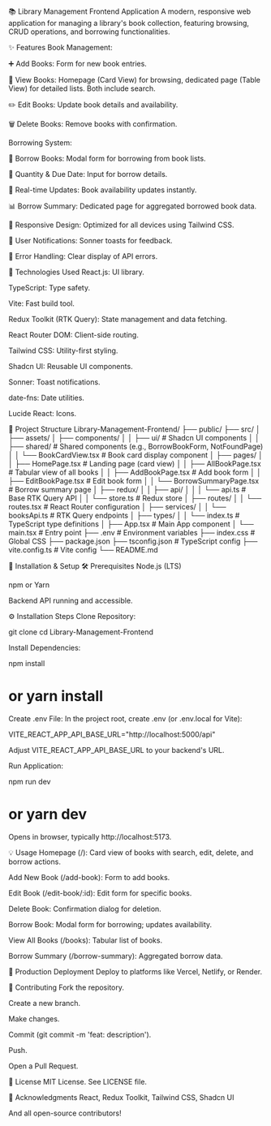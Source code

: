 📚 Library Management Frontend Application
A modern, responsive web application for managing a library's book collection, featuring browsing, CRUD operations, and borrowing functionalities.

✨ Features
Book Management:

➕ Add Books: Form for new book entries.

👀 View Books: Homepage (Card View) for browsing, dedicated page (Table View) for detailed lists. Both include search.

✏️ Edit Books: Update book details and availability.

🗑️ Delete Books: Remove books with confirmation.

Borrowing System:

🤝 Borrow Books: Modal form for borrowing from book lists.

🔢 Quantity & Due Date: Input for borrow details.

🔄 Real-time Updates: Book availability updates instantly.

📊 Borrow Summary: Dedicated page for aggregated borrowed book data.

📱 Responsive Design: Optimized for all devices using Tailwind CSS.

🔔 User Notifications: Sonner toasts for feedback.

🚨 Error Handling: Clear display of API errors.

🚀 Technologies Used
React.js: UI library.

TypeScript: Type safety.

Vite: Fast build tool.

Redux Toolkit (RTK Query): State management and data fetching.

React Router DOM: Client-side routing.

Tailwind CSS: Utility-first styling.

Shadcn UI: Reusable UI components.

Sonner: Toast notifications.

date-fns: Date utilities.

Lucide React: Icons.

📂 Project Structure
Library-Management-Frontend/
├── public/
├── src/
│   ├── assets/
│   ├── components/
│   │   ├── ui/          # Shadcn UI components
│   │   ├── shared/      # Shared components (e.g., BorrowBookForm, NotFoundPage)
│   │   └── BookCardView.tsx # Book card display component
│   ├── pages/
│   │   ├── HomePage.tsx       # Landing page (card view)
│   │   ├── AllBookPage.tsx    # Tabular view of all books
│   │   ├── AddBookPage.tsx    # Add book form
│   │   ├── EditBookPage.tsx   # Edit book form
│   │   └── BorrowSummaryPage.tsx # Borrow summary page
│   ├── redux/
│   │   ├── api/
│   │   │   └── api.ts   # Base RTK Query API
│   │   └── store.ts     # Redux store
│   ├── routes/
│   │   └── routes.tsx   # React Router configuration
│   ├── services/
│   │   └── booksApi.ts  # RTK Query endpoints
│   ├── types/
│   │   └── index.ts     # TypeScript type definitions
│   ├── App.tsx          # Main App component
│   └── main.tsx         # Entry point
├── .env                 # Environment variables
├── index.css            # Global CSS
├── package.json
├── tsconfig.json        # TypeScript config
├── vite.config.ts       # Vite config
└── README.md

🏁 Installation & Setup
🛠️ Prerequisites
Node.js (LTS)

npm or Yarn

Backend API running and accessible.

⚙️ Installation Steps
Clone Repository:

git clone <your-frontend-repo-url>
cd Library-Management-Frontend

Install Dependencies:

npm install
# or yarn install

Create .env File:
In the project root, create .env (or .env.local for Vite):

VITE_REACT_APP_API_BASE_URL="http://localhost:5000/api"

Adjust VITE_REACT_APP_API_BASE_URL to your backend's URL.

Run Application:

npm run dev
# or yarn dev

Opens in browser, typically http://localhost:5173.

💡 Usage
Homepage (/): Card view of books with search, edit, delete, and borrow actions.

Add New Book (/add-book): Form to add books.

Edit Book (/edit-book/:id): Edit form for specific books.

Delete Book: Confirmation dialog for deletion.

Borrow Book: Modal form for borrowing; updates availability.

View All Books (/books): Tabular list of books.

Borrow Summary (/borrow-summary): Aggregated borrow data.

🚀 Production Deployment
Deploy to platforms like Vercel, Netlify, or Render.

🤝 Contributing
Fork the repository.

Create a new branch.

Make changes.

Commit (git commit -m 'feat: description').

Push.

Open a Pull Request.

📄 License
MIT License. See LICENSE file.

🙏 Acknowledgments
React, Redux Toolkit, Tailwind CSS, Shadcn UI

And all open-source contributors!
